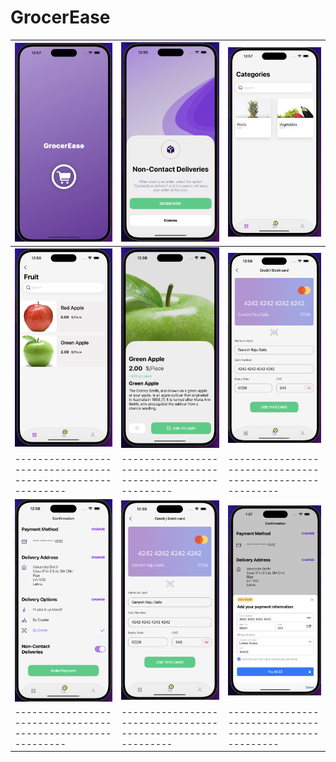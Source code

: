 # GrocerEase


| ![Launch](GrocerEase/Media/Launch.png) | ![Welcome](GrocerEase/Media/Welcome.png) | ![Categories](GrocerEase/Media/Categories.png) 
| ------------------------------------------------------------ | ------------------------------------------------------------ | ---------------------------------------------------------
| ![SubCategories](GrocerEase/Media/SubCategory.png) | ![Item Detail](GrocerEase/Media/Detail.png) | ![Card Details](GrocerEase/Media/CardDetails.png) 
| ------------------------------------------------------------ | ------------------------------------------------------------ | ---------------------------------------------------------
| ![Payment](GrocerEase/Media/PaymentConfirmation.png) | ![Card Details](GrocerEase/Media/CardDetails.png) | ![Stripe](GrocerEase/Media/Stripe.png)
| ------------------------------------------------------------ | ------------------------------------------------------------ | ---------------------------------------------------------| ![Profile](GrocerEase/Media/Profile.png) 

